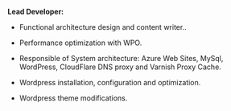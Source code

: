 **Lead Developer:**

- Functional architecture design and content writer..

- Performance optimization with <span class="text-warning">WPO</span>.

- Responsible of System architecture: <span class="text-warning">Azure Web Sites</span>, <span class="text-warning">MySql</span>, <span class="text-warning">WordPress</span>, <span class="text-warning">CloudFlare DNS proxy</span> and <span class="text-warning">Varnish Proxy Cache</span>.

- Wordpress installation, configuration and optimization.

- Wordpress theme modifications.